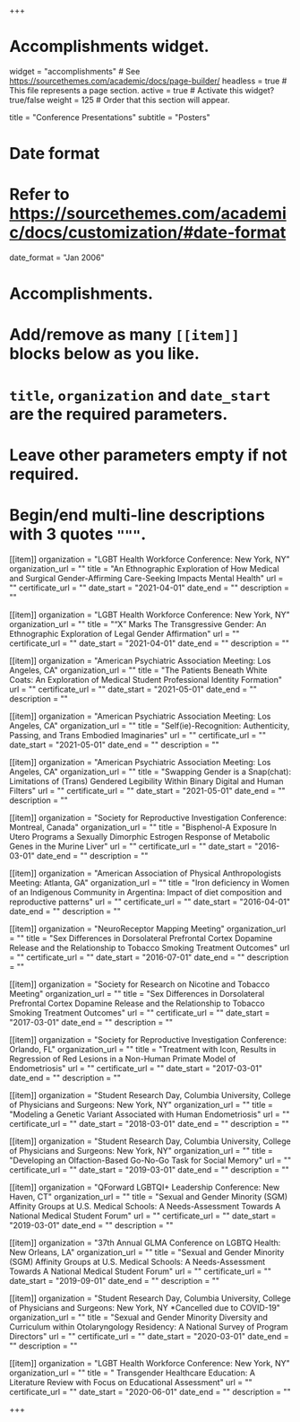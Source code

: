 +++
# Accomplishments widget.
widget = "accomplishments"  # See https://sourcethemes.com/academic/docs/page-builder/
headless = true  # This file represents a page section.
active = true  # Activate this widget? true/false
weight = 125  # Order that this section will appear.

title = "Conference Presentations"
subtitle = "Posters"

# Date format
#   Refer to https://sourcethemes.com/academic/docs/customization/#date-format
date_format = "Jan 2006"

# Accomplishments.
#   Add/remove as many `[[item]]` blocks below as you like.
#   `title`, `organization` and `date_start` are the required parameters.
#   Leave other parameters empty if not required.
#   Begin/end multi-line descriptions with 3 quotes `"""`.

[[item]]
  organization = "LGBT Health Workforce Conference: New York, NY"
  organization_url = ""
  title = "An Ethnographic Exploration of How Medical and Surgical Gender-Affirming Care-Seeking Impacts Mental Health"
  url = ""
  certificate_url = ""
  date_start = "2021-04-01"
  date_end = ""
  description = ""
  
  
[[item]]
  organization = "LGBT Health Workforce Conference: New York, NY"
  organization_url = ""
  title = "“X” Marks The Transgressive Gender: An Ethnographic Exploration of Legal Gender Affirmation"
  url = ""
  certificate_url = ""
  date_start = "2021-04-01"
  date_end = ""
  description = ""  

[[item]]
  organization = "American Psychiatric Association Meeting: Los Angeles, CA"
  organization_url = ""
  title = "The Patients Beneath White Coats: An Exploration of Medical Student Professional Identity Formation"
  url = ""
  certificate_url = ""
  date_start = "2021-05-01"
  date_end = ""
  description = ""
  
  [[item]]
  organization = "American Psychiatric Association Meeting: Los Angeles, CA"
  organization_url = ""
  title = "Self(ie)-Recognition: Authenticity, Passing, and Trans Embodied Imaginaries"
  url = ""
  certificate_url = ""
  date_start = "2021-05-01"
  date_end = ""
  description = ""

[[item]]
  organization = "American Psychiatric Association Meeting: Los Angeles, CA"
  organization_url = ""
  title = "Swapping Gender is a Snap(chat): Limitations of (Trans) Gendered Legibility Within Binary Digital and Human Filters"
  url = ""
  certificate_url = ""
  date_start = "2021-05-01"
  date_end = ""
  description = ""

[[item]]
  organization = "Society for Reproductive Investigation Conference: Montreal, Canada"
  organization_url = ""
  title = "Bisphenol-A Exposure In Utero Programs a Sexually Dimorphic Estrogen Response of Metabolic Genes in the Murine Liver"
  url = ""
  certificate_url = ""
  date_start = "2016-03-01"
  date_end = ""
  description = ""
 
[[item]]
  organization = "American Association of Physical Anthropologists Meeting: Atlanta, GA"
  organization_url = ""
  title = "Iron deficiency in Women of an Indigenous Community in Argentina: Impact of diet composition and reproductive patterns"
  url = ""
  certificate_url = ""
  date_start = "2016-04-01"
  date_end = ""
  description = ""

[[item]]
  organization = "NeuroReceptor Mapping Meeting"
  organization_url = ""
  title = "Sex Differences in Dorsolateral Prefrontal Cortex Dopamine Release and the Relationship to Tobacco Smoking Treatment Outcomes"
  url = ""
  certificate_url = ""
  date_start = "2016-07-01"
  date_end = ""
  description = ""
  
[[item]]
  organization = "Society for Research on Nicotine and Tobacco Meeting"
  organization_url = ""
  title = "Sex Differences in Dorsolateral Prefrontal Cortex Dopamine Release and the Relationship to Tobacco Smoking Treatment Outcomes"
  url = ""
  certificate_url = ""
  date_start = "2017-03-01"
  date_end = ""
  description = ""

[[item]]
  organization = "Society for Reproductive Investigation Conference: Orlando, FL"
  organization_url = ""
  title = "Treatment with Icon, Results in Regression of Red Lesions in a Non-Human Primate Model of Endometriosis"
  url = ""
  certificate_url = ""
  date_start = "2017-03-01"
  date_end = ""
  description = ""

[[item]]
  organization = "Student Research Day, Columbia University, College of Physicians and Surgeons: New York, NY"
  organization_url = ""
  title = "Modeling a Genetic Variant Associated with Human Endometriosis"
  url = ""
  certificate_url = ""
  date_start = "2018-03-01"
  date_end = ""
  description = ""

[[item]]
  organization = "Student Research Day, Columbia University, College of Physicians and Surgeons: New York, NY"
  organization_url = ""
  title = "Developing an Olfaction-Based Go-No-Go Task for Social Memory"
  url = ""
  certificate_url = ""
  date_start = "2019-03-01"
  date_end = ""
  description = ""
  
[[item]]
  organization = "QForward LGBTQI+ Leadership Conference: New Haven, CT"
  organization_url = ""
  title = "Sexual and Gender Minority (SGM) Affinity Groups at U.S. Medical Schools: A Needs-Assessment Towards A National Medical Student Forum"
  url = ""
  certificate_url = ""
  date_start = "2019-03-01"
  date_end = ""
  description = ""
  
[[item]]
  organization = "37th Annual GLMA Conference on LGBTQ Health: New Orleans, LA"
  organization_url = ""
  title = "Sexual and Gender Minority (SGM) Affinity Groups at U.S. Medical Schools: A Needs-Assessment Towards A National Medical Student Forum"
  url = ""
  certificate_url = ""
  date_start = "2019-09-01"
  date_end = ""
  description = ""
  
[[item]]
  organization = "Student Research Day, Columbia University, College of Physicians and Surgeons: New York, NY *Cancelled due to COVID-19"
  organization_url = ""
  title = "Sexual and Gender Minority Diversity and Curriculum within Otolaryngology Residency: A National Survey of Program Directors"
  url = ""
  certificate_url = ""
  date_start = "2020-03-01"
  date_end = ""
  description = ""
  
[[item]]
  organization = "LGBT Health Workforce Conference: New York, NY"
  organization_url = ""
  title = " Transgender Healthcare Education: A Literature Review with Focus on Educational Assessment"
  url = ""
  certificate_url = ""
  date_start = "2020-06-01"
  date_end = ""
  description = ""
      
+++
